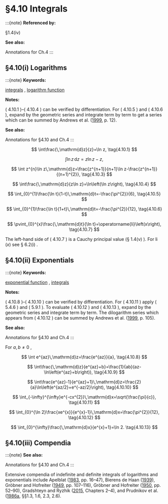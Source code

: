 # §4.10 Integrals

:::{note}
**Referenced by:**

§1.4(iv)

**See also:**

Annotations for Ch.4
:::


## §4.10(i) Logarithms

:::{note}
**Keywords:**

[integrals](http://dlmf.nist.gov/search/search?q=integrals) , [logarithm function](http://dlmf.nist.gov/search/search?q=logarithm%20function)

**Notes:**

( 4.10.1 )–( 4.10.4 ) can be verified by differentiation. For ( 4.10.5 ) and ( 4.10.6 ), expand by the geometric series and integrate term by term to get a series which can be summed by Andrews et al. ([1999](./bib/index.html#bib103 "Special Functions"), p. 12).

**See also:**

Annotations for §4.10 and Ch.4
:::


<a id="E1"></a>
$$
\int\frac{\,\mathrm{d}z}{z}=\ln z, \tag{4.10.1}
$$


<a id="E2"></a>
$$
\int\ln z\,\mathrm{d}z=z\ln z-z, \tag{4.10.2}
$$


<a id="E3"></a>
$$
\int z^{n}\ln z\,\mathrm{d}z=\frac{z^{n+1}}{n+1}\ln z-\frac{z^{n+1}}{(n+1)^{2}}, \tag{4.10.3}
$$


<a id="E4"></a>
$$
\int\frac{\,\mathrm{d}z}{z\ln z}=\ln\left(\ln z\right), \tag{4.10.4}
$$


<a id="E5"></a>
$$
\int_{0}^{1}\frac{\ln t}{1-t}\,\mathrm{d}t=-\frac{\pi^{2}}{6}, \tag{4.10.5}
$$


<a id="E6"></a>
$$
\int_{0}^{1}\frac{\ln t}{1+t}\,\mathrm{d}t=-\frac{\pi^{2}}{12}, \tag{4.10.6}
$$


<a id="E7"></a>
$$
\pvint_{0}^{x}\frac{\,\mathrm{d}t}{\ln t}=\operatorname{li}\left(x\right), \tag{4.10.7}
$$

The left-hand side of ( 4.10.7 ) is a Cauchy principal value (§ 1.4(v) ). For $\operatorname{li}\left(x\right)$ see § 6.2(i) .


## §4.10(ii) Exponentials

:::{note}
**Keywords:**

[exponential function](http://dlmf.nist.gov/search/search?q=exponential%20function) , [integrals](http://dlmf.nist.gov/search/search?q=integrals)

**Notes:**

( 4.10.8 )–( 4.10.10 ) can be verified by differentiation. For ( 4.10.11 ) apply ( 5.4.6 ) and ( 5.9.1 ). To evaluate ( 4.10.12 ) and ( 4.10.13 ), expand by the geometric series and integrate term by term. The dilogarithm series which appears from ( 4.10.12 ) can be summed by Andrews et al. ([1999](./bib/index.html#bib103 "Special Functions"), p. 105).

**See also:**

Annotations for §4.10 and Ch.4
:::

For $a,b\neq 0$ ,


<a id="E8"></a>
$$
\int e^{az}\,\mathrm{d}z=\frac{e^{az}}{a}, \tag{4.10.8}
$$


<a id="E9"></a>
$$
\int\frac{\,\mathrm{d}z}{e^{az}+b}=\frac{1}{ab}(az-\ln\left(e^{az}+b\right)), \tag{4.10.9}
$$


<a id="E10"></a>
$$
\int\frac{e^{az}-1}{e^{az}+1}\,\mathrm{d}z=\frac{2}{a}\ln\left(e^{az/2}+e^{-az/2}\right), \tag{4.10.10}
$$


<a id="E11"></a>
$$
\int_{-\infty}^{\infty}e^{-cx^{2}}\,\mathrm{d}x=\sqrt{\frac{\pi}{c}}, \tag{4.10.11}
$$


<a id="E12"></a>
$$
\int_{0}^{\ln 2}\frac{xe^{x}}{e^{x}-1}\,\mathrm{d}x=\frac{\pi^{2}}{12}, \tag{4.10.12}
$$


<a id="E13"></a>
$$
\int_{0}^{\infty}\frac{\,\mathrm{d}x}{e^{x}+1}=\ln 2. \tag{4.10.13}
$$


## §4.10(iii) Compendia

:::{note}
**See also:**

Annotations for §4.10 and Ch.4
:::

Extensive compendia of indefinite and definite integrals of logarithms and exponentials include Apelblat ([1983](./bib/index.html#bib111 "Table of Definite and Infinite Integrals"), pp. 16–47), Bierens de Haan ([1939](./bib/B.html#bib283 "Nouvelles Tables d’Intégrales Définies")), Gröbner and Hofreiter ([1949](./bib/G.html#bib985 "Integraltafel. Erster Teil. Unbestimmte Integrale"), pp. 107–116), Gröbner and Hofreiter ([1950](./bib/G.html#bib986 "Integraltafel. Zweiter Teil. Bestimmte Integrale"), pp. 52–90), Gradshteyn and Ryzhik ([2015](./bib/G.html#bib972 "Table of integrals, series, and products"), Chapters 2–4), and Prudnikov et al. ([1986a](./bib/P.html#bib1902 "Integrals and Series: Elementary Functions, Vol. 1"), §§1.3, 1.6, 2.3, 2.6).
